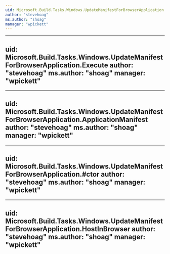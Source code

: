 ```yaml
---
uid: Microsoft.Build.Tasks.Windows.UpdateManifestForBrowserApplication
author: "stevehoag"
ms.author: "shoag"
manager: "wpickett"
---
```


---
uid: Microsoft.Build.Tasks.Windows.UpdateManifestForBrowserApplication.Execute
author: "stevehoag"
ms.author: "shoag"
manager: "wpickett"
---

---
uid: Microsoft.Build.Tasks.Windows.UpdateManifestForBrowserApplication.ApplicationManifest
author: "stevehoag"
ms.author: "shoag"
manager: "wpickett"
---

---
uid: Microsoft.Build.Tasks.Windows.UpdateManifestForBrowserApplication.#ctor
author: "stevehoag"
ms.author: "shoag"
manager: "wpickett"
---

---
uid: Microsoft.Build.Tasks.Windows.UpdateManifestForBrowserApplication.HostInBrowser
author: "stevehoag"
ms.author: "shoag"
manager: "wpickett"
---
